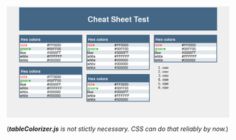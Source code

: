 ![Cheat Sheet Layout Screenshot](res/cheat-sheet-layout.png)

(***tableColorizer.js** is not stictly necessary. CSS can do that reliably by now.*)
